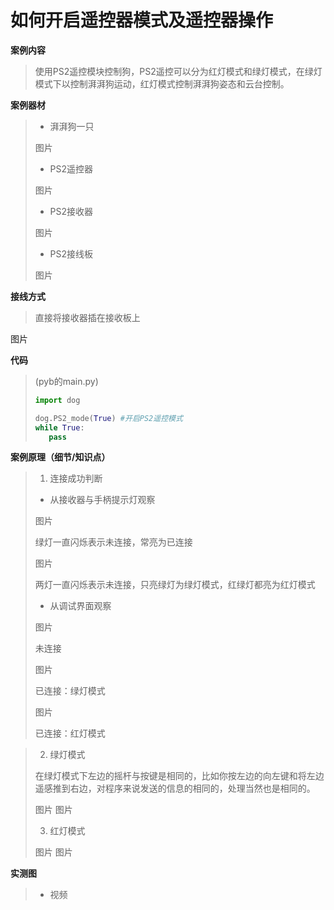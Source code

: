# 如何开启遥控器模式及遥控器操作

**案例内容**

>​	使用PS2遥控模块控制狗，PS2遥控可以分为红灯模式和绿灯模式，在绿灯模式下以控制湃湃狗运动，红灯模式控制湃湃狗姿态和云台控制。

**案例器材**

>* 湃湃狗一只
>
>  图片
>
>* PS2遥控器
>
>  图片
>
>* PS2接收器
>
>  图片
>
>* PS2接线板
>
>  图片

**接线方式**

>直接将接收器插在接收板上

图片

**代码**

>(pyb的main.py)
>```python
>import dog
>
>dog.PS2_mode(True) #开启PS2遥控模式
>while True:
>    pass
>```

**案例原理（细节/知识点）**

>1. 连接成功判断  
>
>-	从接收器与手柄提示灯观察  
>
>  图片  
>
>  绿灯一直闪烁表示未连接，常亮为已连接  
>
>  图片  
>
>  两灯一直闪烁表示未连接，只亮绿灯为绿灯模式，红绿灯都亮为红灯模式  
>
>-   从调试界面观察  
>
>  图片  
>
>  未连接  
>
>  图片  
>
>  已连接：绿灯模式  
>
>  图片  
>
>  已连接：红灯模式  
>

>2. 绿灯模式
>
>   在绿灯模式下左边的摇杆与按键是相同的，比如你按左边的向左键和将左边遥感推到右边，对程序来说发送的信息的相同的，处理当然也是相同的。  
>
>   图片 图片  
>
>3. 红灯模式  
>
>  图片 图片  

**实测图**

>- 视频